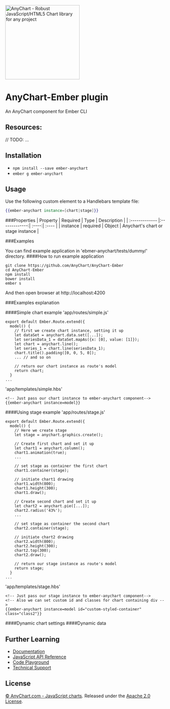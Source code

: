 [<img src="https://cdn.anychart.com/images/logo-transparent-segoe.png?2" width="234px" alt="AnyChart - Robust JavaScript/HTML5 Chart library for any project">](https://anychart.com)

AnyChart-Ember plugin
=========================

An AnyChart component for Ember CLI

## Resources:
// TODO: ...


## Installation

* `npm install --save ember-anychart`
* `ember g ember-anychart`

## Usage

Use the following custom element to a Handlebars template file:

```handlebars
{{ember-anychart instance=[chart|stage]}}
```

###Properties
|    Property   |    Required  | Type | Description  |
| :------------- |:-------------:| :----:| :---- |
| instance | required | Object | Anychart's chart or stage instance |

###Examples

You can find example application in 'ebmer-anychart/tests/dummy/' directory.
####How to run example application
```
git clone https://github.com/AnyChart/AnyChart-Ember
cd AnyChart-Ember
npm install
bower install
ember s
```
And then open browser at http://localhost:4200

###Examples explanation

####Simple chart example
'app/routes/simple.js'  
```
export default Ember.Route.extend({
  model() {
    // first we create chart instance, setting it up
    let dataSet = anychart.data.set([...]);
    let seriesData_1 = dataSet.mapAs({x: [0], value: [1]});
    let chart = anychart.line();
    let series_1 = chart.line(seriesData_1);
    chart.title().padding([0, 0, 5, 0]);
    ... // and so on
    
    // return our chart instance as route's model
    return chart;
  }
...
```
'app/templates/simple.hbs'
```
<!-- Just pass our chart instance to ember-anychart component-->
{{ember-anychart instance=model}}
```
####Using stage example
'app/routes/stage.js'  
```
export default Ember.Route.extend({
  model() {
    // Here we create stage
    let stage = anychart.graphics.create();
    
    // Create first chart and set it up
    let chart1 = anychart.column();    
    chart1.animation(true);
    ...
    
    // set stage as container the first chart
    chart1.container(stage);

    // initiate chart1 drawing
    chart1.width(800);
    chart1.height(300);
    chart1.draw();

    // Create second chart and set it up
    let chart2 = anychart.pie([...]);
    chart2.radius('43%');
    ...

    // set stage as container the second chart
    chart2.container(stage);
    
    // initiate chart2 drawing
    chart2.width(800);
    chart2.height(300);
    chart2.top(300);
    chart2.draw();

    // return our stage instance as route's model
    return stage;
  }
...
```
'app/templates/stage.hbs'
```
<!-- Just pass our stage instance to ember-anychart component-->
<!-- Also we can set custom id and classes for chart containing div -->
{{ember-anychart instance=model id="custom-styled-container" class="class2"}}
```
####Dynamic chart settings
####Dynamic data



## Further Learning
* [Documentation](https://docs.anychart.com)
* [JavaScript API Reference](https://api.anychart.com)
* [Code Playground](https://playground.anychart.com)
* [Technical Support](https://anychart.com/support)

## License
[© AnyChart.com - JavaScript charts](http://www.anychart.com). Released under the [Apache 2.0 License](https://github.com/anychart-integrations/ruby-sinatra-mysql-template/blob/master/LICENSE).
